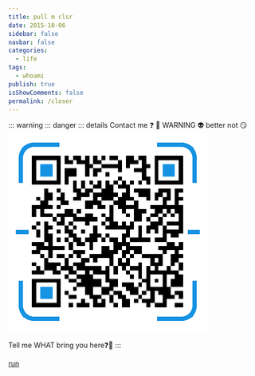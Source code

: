 ```yaml
---
title: pull m clsr
date: 2015-10-06
sidebar: false
navbar: false
categories:
  - life
tags:
  - whoami
publish: true
isShowComments: false
permalink: /closer
---
```



::: warning
::: danger
::: details Contact me ❓ 👾 WARNING 👽 better not 😏
![wechat-qr-code](/images/wechat.png)



Tell me WHAT bring you here❓🤔
:::

[run](/)
